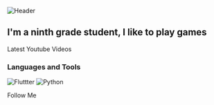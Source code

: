 ![Header](https://github.com/Myrza11/Myrza11/blob/main/asests/python.jpg)

## I'm a ninth grade student, I like to play games

Latest Youtube Videos

### Languages and Tools
![Fluttter](https://img.shields.io/badge/-Flutter-006400?style=for-the-badge&logo=appveyor&logocolor=0000FF)
![Python](https://img.shields.io/badge/-Python-006400?style=for-the-badge&logo=appveyor&logocolor=0000FF)


Follow Me